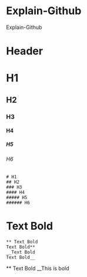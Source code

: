 # Explain-Github
Explain-Github

# Header
# H1
## H2
### H3
#### H4
##### H5
###### H6
```
# H1
## H2
### H3
#### H4
##### H5
###### H6
```
# Text Bold
```
** Text Bold
Text Bold**
__Text Bold
Text Bold__
```
** Text Bold
__This is bold
